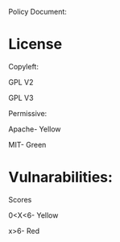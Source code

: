 
 Policy Document:
 
  # License
  
  Copyleft:
  
  GPL V2

  GPL V3
  
  Permissive:
  
  Apache- Yellow
  
  MIT- Green
  
  # Vulnarabilities:

  Scores

  0<X<6- Yellow
  
  x>6- Red
